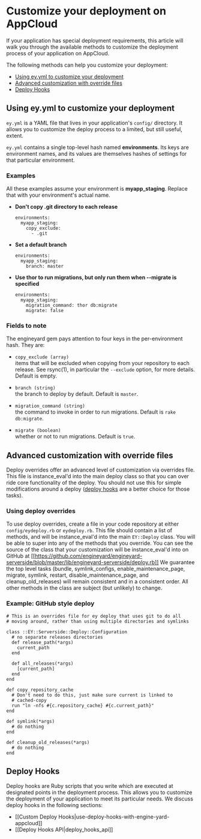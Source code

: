 # Customize your deployment on AppCloud

If your application has special deployment requirements, this article will
walk you through the available methods to customize the deployment process 
of your application on AppCloud.

The following methods can help you customize your deployment:

* <a href="#first">Using ey.yml to customize your deployment</a>
* <a href="#second">Advanced customization with override files</a>
* <a href="#third">Deploy Hooks</a>


<h2 id="first">Using ey.yml to customize your deployment</h2>

`ey.yml` is a YAML file that lives in your application's `config/` directory. 
It allows you to customize the deploy process to a limited, but still useful, extent.

`ey.yml` contains a single top-level hash named **environments**. Its keys are 
environment names, and its values are themselves hashes of settings for that 
particular environment.

### Examples

All these examples assume your environment is **myapp_staging**. Replace that 
with your environment's actual name.

* **Don't copy .git directory to each release**

      environments:
        myapp_staging:
          copy_exclude:
            - .git

* **Set a default branch**

      environments:
        myapp_staging:
          branch: master


* **Use thor to run migrations, but only run them when --migrate is specified**


      environments:
        myapp_staging:
          migration_command: thor db:migrate
          migrate: false



### Fields to note

The engineyard gem pays attention to four keys in the per-environment hash. They are:

  * `copy_exclude (array)` <br />
    items that will be excluded when copying from your repository to each release. See rsync(1), in particular the `--exclude` option, for more details. Default is empty.

  * `branch (string)` <br />
    the branch to deploy by default. Default is `master`.

  * `migration_command (string)` <br />
    the command to invoke in order to run migrations. Default is `rake db:migrate`.

  * `migrate (boolean)` <br />
    whether or not to run migrations. Default is `true`.


<h2 id="second">Advanced customization with override files</h2>

Deploy overrides offer an advanced level of customization via overrides file.  This 
file is instance_eval'd into the main deploy class so that you can over ride core 
functionality of the deploy.  You should not use this for simple modifications 
around a deploy (<a href="#third">deploy hooks</a> are a better choice for those tasks). 

### Using deploy overrides

To use deploy overrides, create a file in your code repository at either 
`config/eydeploy.rb` or `eydeploy.rb`.  This file should contain a list 
of methods, and will be instance_eval'd into the main `EY::Deploy` class.  You 
will be able to super into any of the methods that you override. You 
can see the source of the class that your customization will be instance_eval'd 
into on GitHub at [[https://github.com/engineyard/engineyard-serverside/blob/master/lib/engineyard-serverside/deploy.rb]] 
We guarantee the top level tasks (bundle, symlink_configs, enable_maintenance_page, migrate, symlink, restart, disable_maintenance_page, and cleanup_old_releases) 
will remain consistent and in a consistent order.  All other methods in the 
class are subject (but unlikely) to change.

### Example: GitHub style deploy

    # This is an overrides file for ey deploy that uses git to do all
    # moving around, rather than using multiple directories and symlinks
    
    class ::EY::Serverside::Deploy::Configuration
      # no separate releases directories
      def release_path(*args)
        current_path
      end
      
      def all_releases(*args)
        [current_path]
      end
    end
    
    def copy_repository_cache
      # Don't need to do this, just make sure current is linked to
      # cached-copy
      run "ln -nfs #{c.repository_cache} #{c.current_path}"
    end
    
    def symlink(*args)
      # do nothing
    end
    
    def cleanup_old_releases(*args)
      # do nothing
    end

<h2 id="third">Deploy Hooks</h2>
Deploy hooks are Ruby scripts that you write which are executed at designated 
points in the deployment process. This allows you to customize the deployment 
of your application to meet its particular needs. We discuss deploy hooks in the
following sections:

  * [[Custom Deploy Hooks|use-deploy-hooks-with-engine-yard-appcloud]]
  * [[Deploy Hooks API|deploy_hooks_api]]

